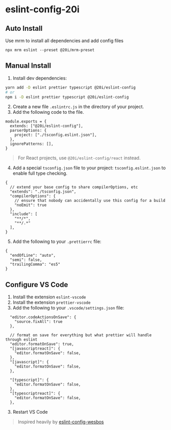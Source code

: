 # eslint-config-20i

## Auto Install

Use mrm to install all dependencies and add config files

```
npx mrm eslint --preset @20i/mrm-preset
```

## Manual Install

1. Install dev dependencies:

```bash
yarn add -D eslint prettier typescript @20i/eslint-config
# or
npm i -D eslint prettier typescript @20i/eslint-config
```

2. Create a new file `.eslintrc.js` in the directory of your project.
3. Add the following code to the file.

```
module.exports = {
  extends: ["@20i/eslint-config"],
  parserOptions: {
    project: ["./tsconfig.eslint.json"],
  },
  ignorePatterns: [],
}
```

> For React projects, use `@20i/eslint-config/react` instead.

4. Add a special `tsconfig.json` file to your project: `tsconfig.eslint.json` to enable full type checking.

```
{
  // extend your base config to share compilerOptions, etc
  "extends": "./tsconfig.json",
  "compilerOptions": {
    // ensure that nobody can accidentally use this config for a build
    "noEmit": true
  },
  "include": [
    "**/*",
    "**/.*"
  ],
}
```

5. Add the following to your `.prettierrc` file:

```
{
  "endOfLine": "auto",
  "semi": false,
  "trailingComma": "es5"
}
```

## Configure VS Code

1. Install the extension `eslint-vscode`
1. Install the extension `prettier-vscode`
1. Add the following to your `.vscode/settings.json` file:

```
  "editor.codeActionsOnSave": {
    "source.fixAll": true
  },

  // format on save for everything but what prettier will handle through eslint
  "editor.formatOnSave": true,
  "[javascriptreact]": {
    "editor.formatOnSave": false,
  },
  "[javascript]": {
    "editor.formatOnSave": false,
  },

  "[typescript]": {
    "editor.formatOnSave": false,
  },
  "[typescriptreact]": {
    "editor.formatOnSave": false,
  },
```

3. Restart VS Code

> Inspired heavily by [eslint-config-wesbos](https://github.com/wesbos/eslint-config-wesbos)
